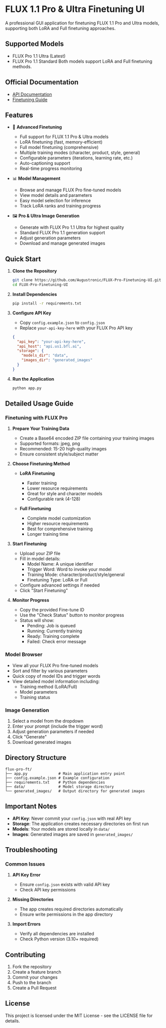 # FLUX 1.1 Pro & Ultra Finetuning UI

A professional GUI application for finetuning FLUX 1.1 Pro and Ultra models, supporting both LoRA and Full finetuning approaches.

## Supported Models

- FLUX Pro 1.1 Ultra (Latest)
- FLUX Pro 1.1 Standard
  Both models support LoRA and Full finetuning methods.

## Official Documentation

- [API Documentation](https://api.us1.bfl.ai/scalar#tag/tasks/POST/v1/finetune)
- [Finetuning Guide](https://docs.bfl.ml/finetuning/)

## Features

- 🎯 **Advanced Finetuning**

  - Full support for FLUX 1.1 Pro & Ultra models
  - LoRA finetuning (fast, memory-efficient)
  - Full model finetuning (comprehensive)
  - Multiple training modes (character, product, style, general)
  - Configurable parameters (iterations, learning rate, etc.)
  - Auto-captioning support
  - Real-time progress monitoring

- 📊 **Model Management**

  - Browse and manage FLUX Pro fine-tuned models
  - View model details and parameters
  - Easy model selection for inference
  - Track LoRA ranks and training progress

- 🖼️ **Pro & Ultra Image Generation**
  - Generate with FLUX Pro 1.1 Ultra for highest quality
  - Standard FLUX Pro 1.1 generation support
  - Adjust generation parameters
  - Download and manage generated images

## Quick Start

1. **Clone the Repository**

   ```bash
   git clone https://github.com/Augustronic/FLUX-Pro-Finetuning-UI.git
   cd FLUX-Pro-Finetuning-UI
   ```

2. **Install Dependencies**

   ```bash
   pip install -r requirements.txt
   ```

3. **Configure API Key**

   - Copy `config.example.json` to `config.json`
   - Replace `your-api-key-here` with your FLUX Pro API key

   ```json
   {
     "api_key": "your-api-key-here",
     "api_host": "api.us1.bfl.ai",
     "storage": {
       "models_dir": "data",
       "images_dir": "generated_images"
     }
   }
   ```

4. **Run the Application**
   ```bash
   python app.py
   ```

## Detailed Usage Guide

### Finetuning with FLUX Pro

1. **Prepare Your Training Data**

   - Create a Base64 encoded ZIP file containing your training images
   - Supported formats: jpeg, png
   - Recommended: 15-20 high-quality images
   - Ensure consistent style/subject matter

2. **Choose Finetuning Method**

   - **LoRA Finetuning**

     - Faster training
     - Lower resource requirements
     - Great for style and character models
     - Configurable rank (4-128)

   - **Full Finetuning**
     - Complete model customization
     - Higher resource requirements
     - Best for comprehensive training
     - Longer training time

3. **Start Finetuning**

   - Upload your ZIP file
   - Fill in model details:
     - Model Name: A unique identifier
     - Trigger Word: Word to invoke your model
     - Training Mode: character/product/style/general
     - Finetuning Type: LoRA or Full
   - Configure advanced settings if needed
   - Click "Start Finetuning"

4. **Monitor Progress**
   - Copy the provided Fine-tune ID
   - Use the "Check Status" button to monitor progress
   - Status will show:
     - Pending: Job is queued
     - Running: Currently training
     - Ready: Training complete
     - Failed: Check error message

### Model Browser

- View all your FLUX Pro fine-tuned models
- Sort and filter by various parameters
- Quick copy of model IDs and trigger words
- View detailed model information including:
  - Training method (LoRA/Full)
  - Model parameters
  - Training status

### Image Generation

1. Select a model from the dropdown
2. Enter your prompt (include the trigger word)
3. Adjust generation parameters if needed
4. Click "Generate"
5. Download generated images

## Directory Structure

```
flux-pro-ft/
├── app.py              # Main application entry point
├── config.example.json # Example configuration
├── requirements.txt    # Python dependencies
├── data/               # Model storage directory
└── generated_images/   # Output directory for generated images
```

## Important Notes

- **API Key**: Never commit your `config.json` with real API key
- **Storage**: The application creates necessary directories on first run
- **Models**: Your models are stored locally in `data/`
- **Images**: Generated images are saved in `generated_images/`

## Troubleshooting

### Common Issues

1. **API Key Error**

   - Ensure `config.json` exists with valid API key
   - Check API key permissions

2. **Missing Directories**

   - The app creates required directories automatically
   - Ensure write permissions in the app directory

3. **Import Errors**
   - Verify all dependencies are installed
   - Check Python version (3.10+ required)

## Contributing

1. Fork the repository
2. Create a feature branch
3. Commit your changes
4. Push to the branch
5. Create a Pull Request

## License

This project is licensed under the MIT License - see the LICENSE file for details.
